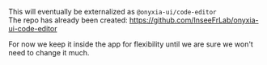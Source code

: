 This will eventually be externalized as `@onyxia-ui/code-editor`  
The repo has already been created: https://github.com/InseeFrLab/onyxia-ui-code-editor

For now we keep it inside the app for flexibility until we are sure we won't need to change it much.
